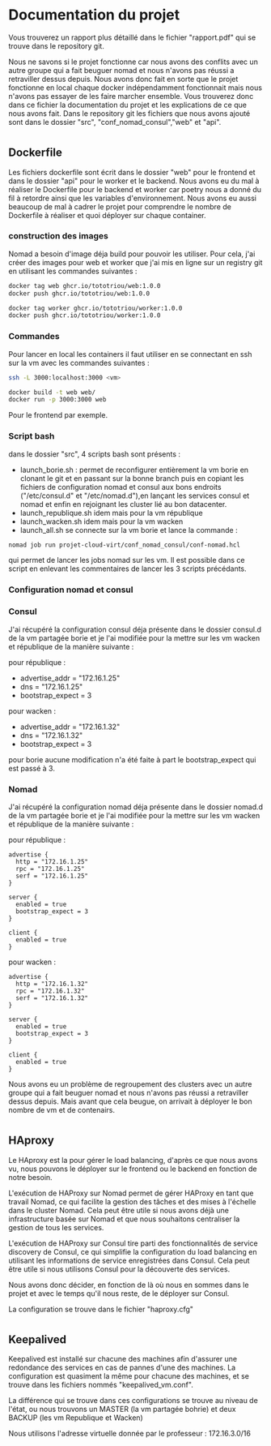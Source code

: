 # Documentation du projet

Vous trouverez un rapport plus détaillé dans le fichier "rapport.pdf" qui se trouve dans le repository git.

Nous ne savons si le projet fonctionne car nous avons des conflits avec un autre groupe qui a fait beuguer nomad et nous n'avons pas réussi a retraviller dessus depuis. Nous avons donc fait en sorte que le projet fonctionne en local chaque docker indépendamment fonctionnait mais nous n'avons pas essayer de les faire marcher ensemble. Vous trouverez donc dans ce fichier la documentation du projet et les explications de ce que nous avons fait. Dans le repository git les fichiers que nous avons ajouté sont dans le dossier "src", "conf_nomad_consul","web" et "api".

#
## Dockerfile

Les fichiers dockerfile sont écrit dans le dossier "web" pour le frontend et dans le dossier "api" pour le worker et le backend.
Nous avons eu du mal à réaliser le Dockerfile pour le backend et worker car poetry nous a donné du fil à retordre ainsi que les variables d'environnement. Nous avons eu aussi beaucoup de mal à cadrer le projet pour comprendre le nombre de Dockerfile à réaliser et quoi déployer sur chaque container.


### construction des images

Nomad a besoin d'image déja build pour pouvoir les utiliser. Pour cela, j'ai créer des images pour web et worker que j'ai mis en ligne sur un registry git en utilisant les commandes suivantes :

```bash
docker tag web ghcr.io/tototriou/web:1.0.0
docker push ghcr.io/tototriou/web:1.0.0
```

```bash
docker tag worker ghcr.io/tototriou/worker:1.0.0
docker push ghcr.io/tototriou/worker:1.0.0
```

### Commandes 

Pour lancer en local les containers il faut utiliser en se connectant en ssh sur la vm avec les commandes suivantes :

```bash
ssh -L 3000:localhost:3000 <vm>
```

```bash
docker build -t web web/
docker run -p 3000:3000 web
```
Pour le frontend par exemple.


### Script bash

dans le dossier "src", 4 scripts bash sont présents :

- launch_borie.sh : permet de reconfigurer entièrement la vm borie en clonant le git et en passant sur la bonne branch puis en copiant les fichiers de configuration nomad et consul aux bons endroits ("/etc/consul.d" et "/etc/nomad.d"),en lançant les services consul et nomad et enfin en rejoignant les cluster lié au bon datacenter.
- launch_republique.sh idem mais pour la vm république
- launch_wacken.sh idem mais pour la vm wacken
- launch_all.sh se connecte sur la vm borie et lance la commande :

```bash
nomad job run projet-cloud-virt/conf_nomad_consul/conf-nomad.hcl
```
qui permet de lancer les jobs nomad sur les vm. Il est possible dans ce script en enlevant les commentaires de lancer les 3 scripts précédants.


### Configuration nomad et consul

### Consul

J'ai récupéré la configuration consul déja présente dans le dossier consul.d de la vm partagée borie et je l'ai modifiée pour la mettre sur les vm wacken et république de la manière suivante :

pour république :

- advertise_addr = "172.16.1.25" 
- dns = "172.16.1.25"
- bootstrap_expect = 3

pour wacken :

- advertise_addr = "172.16.1.32"
- dns = "172.16.1.32"
- bootstrap_expect = 3

pour borie aucune modification n'a été faite à part le bootstrap_expect qui est passé à 3.

### Nomad

J'ai récupéré la configuration nomad déja présente dans le dossier nomad.d de la vm partagée borie et je l'ai modifiée pour la mettre sur les vm wacken et république de la manière suivante :

pour république :

```hcl
advertise {
  http = "172.16.1.25"
  rpc = "172.16.1.25"
  serf = "172.16.1.25"
}

server {
  enabled = true
  bootstrap_expect = 3
}

client {
  enabled = true
}
```

pour wacken :

```hcl
advertise {
  http = "172.16.1.32"
  rpc = "172.16.1.32"
  serf = "172.16.1.32"
}

server {
  enabled = true
  bootstrap_expect = 3
}

client {
  enabled = true
}
```

Nous avons eu un problème de regroupement des clusters avec un autre groupe qui a fait beuguer nomad et nous n'avons pas réussi a retraviller dessus depuis.
Mais avant que cela beugue, on arrivait à déployer le bon nombre de vm et de contenairs.

#
## HAproxy

Le HAproxy est la pour gérer le load balancing, d'après ce que nous avons vu, nous pouvons le déployer sur le frontend ou le backend en fonction de notre besoin. 

L'exécution de HAProxy sur Nomad permet de gérer HAProxy en tant que travail Nomad, ce qui facilite la gestion des tâches et des mises à l'échelle dans le cluster Nomad. Cela peut être utile si nous avons déjà une infrastructure basée sur Nomad et que nous souhaitons centraliser la gestion de tous les services.

L'exécution de HAProxy sur Consul tire parti des fonctionnalités de service discovery de Consul, ce qui simplifie la configuration du load balancing en utilisant les informations de service enregistrées dans Consul. Cela peut être utile si nous utilisons Consul pour la découverte des services. 

Nous avons donc décider, en fonction de là où nous en sommes dans le projet et avec le temps qu'il nous reste, de le déployer sur Consul. 

La configuration se trouve dans le fichier "haproxy.cfg"
#
## Keepalived

Keepalived est installé sur chacune des machines afin d'assurer une redondance des services en cas de pannes d'une des machines. 
La configuration est quasiment la même pour chacune des machines, et se trouve dans les fichiers nommés "keepalived_vm.conf". 

La différence qui se trouve dans ces configurations se trouve au niveau de l'état, ou nous trouvons un MASTER (la vm partagée bohrie) et deux BACKUP (les vm Republique et Wacken)

Nous utilisons l'adresse virtuelle donnée par le professeur : 172.16.3.0/16